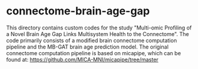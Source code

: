 # connectome-brain-age-gap
This directory contains custom codes for the study "Multi-omic Profiling of a Novel Brain Age Gap Links Multisystem Health to the Connectome".
The code primarily consists of a modified brain connectome computation pipeline and the MB-GAT brain age prediction model. The original connectome computation pipeline is based on micapipe, which can be found at: https://github.com/MICA-MNI/micapipe/tree/master
